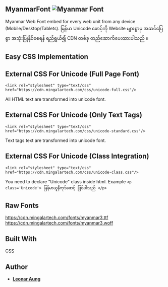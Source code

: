 ## MyanmarFont ![Myanmar Font](https://cdn0.iconfinder.com/data/icons/195-flat-flag-psd-icons/70/Myanmar.png)
Myanmar Web Font embed for every web unit from any device (Mobile/Desktop/Tablets).
မြန်မာ Unicode ဖောင့်ကို Website များစွာမှ အဆင်ပြေစွာ အသုံးပြုနိုင်စေရန် ရည်ရွယ်၍ CDN တစ်ခု တည်ဆောက်ပေးထားပါသည် ။

## Easy CSS Implementation

## External CSS For Unicode (Full Page Font)
```
<link rel="stylesheet" type="text/css" href="https://cdn.mingalartech.com/css/unicode-full.css"/>
```
All HTML text are transformed into unicode font.

## External CSS For Unicode (Only Text Tags)
```
<link rel="stylesheet" type="text/css" href="https://cdn.mingalartech.com/css/unicode-standard.css"/>
```
Text tags text are transformed into unicode font.

## External CSS For Unicode (Class Integration)
```
<link rel="stylesheet" type="text/css" href="https://cdn.mingalartech.com/css/unicode-class.css"/>
```
You need to declare "Unicode" class inside html.
Example 
```<p class='Unicode'> မြန်မာယူနီကုဒ်ဖောင့် ဖြစ်ပါသည် </p>```

## Raw Fonts
https://cdn.mingalartech.com/fonts/myanmar3.ttf
https://cdn.mingalartech.com/fonts/myanmar3.woff
## Built With

CSS

## Author

* **[Leonar Aung](https://github.com/LeonarAung)**
